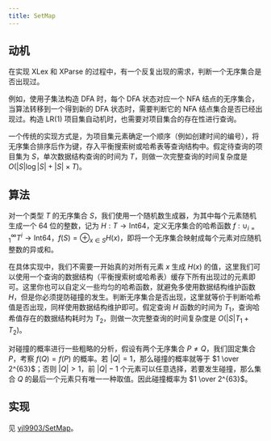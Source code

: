 ```yaml
---
title: SetMap
---
```


## 动机

在实现 XLex 和 XParse 的过程中，有一个反复出现的需求，判断一个无序集合是否出现过。

例如，使用子集法构造 DFA 时，每个 DFA 状态对应一个 NFA 结点的无序集合，当算法转移到一个得到新的 DFA 状态时，需要判断它的 NFA 结点集合是否已经出现过。构造 LR(1) 项目集自动机时，也需要对项目集合的存在性进行查询。

一个传统的实现方式是，为项目集元素确定一个顺序（例如创建时间的编号），将无序集合排序后作为键，存入平衡搜索树或哈希表等查询结构中。假定待查询的项目集为 $S$，单次数据结构查询的时间为 $T$，则做一次完整查询的时间复杂度是 $O(|S| \log |S|+|S| \times T)$。

## 算法

对一个类型 $T$ 的无序集合 $S$，我们使用一个随机数生成器，为其中每个元素随机生成一个 $64$ 位的整数，记为 $H: T \to \text{Int64}$，定义无序集合的哈希函数 $f: \cup_{i=1}^{\infty} T^i \to \text{Int64}$，$f(S)=\oplus_{x \in S} H(x)$，即将一个无序集合映射成每个元素对应随机整数的异或和。

在具体实现中，我们不需要一开始真的对所有元素 $x$ 生成 $H(x)$ 的值，这里我们可以使用一个查询的数据结构（平衡搜索树或哈希表）缓存下所有出现过的元素即可。这里你也可以自定义一些均匀的哈希函数，就避免多使用数据结构维护函数 $H$，但是你必须提防碰撞的发生。判断无序集合是否出现，这里就等价于判断哈希值是否出现，同样使用数据结构维护即可。假定查询 $H$ 函数的时间为 $T_1$，查询哈希值存在的数据结构耗时为 $T_2$，则做一次完整查询的时间复杂度是 $O(|S|T_1+T_2)$。

对碰撞的概率进行一些粗略的分析，假设有两个无序集合 $P \neq Q$，我们固定集合 $P$，考察 $f(Q)=f(P)$ 的概率。若 $|Q|=1$，那么碰撞的概率就等于 $1 \over 2^{63}$；否则 $|Q| > 1$，前 $|Q|-1$ 个元素可以任意选择，若要发生碰撞，那么集合 $Q$ 的最后一个元素只有唯一一种取值。因此碰撞概率为 $1 \over 2^{63}$。

## 实现

见 [yjl9903/SetMap](https://github.com/yjl9903/SetMap)。
